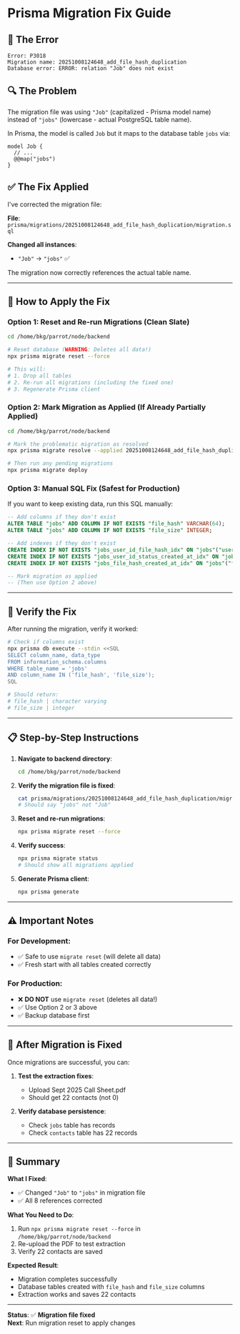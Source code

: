 # Prisma Migration Fix Guide

## 🐛 The Error

```
Error: P3018
Migration name: 20251008124648_add_file_hash_duplication
Database error: ERROR: relation "Job" does not exist
```

## 🔍 The Problem

The migration file was using `"Job"` (capitalized - Prisma model name) instead of `"jobs"` (lowercase - actual PostgreSQL table name).

In Prisma, the model is called `Job` but it maps to the database table `jobs` via:
```prisma
model Job {
  // ...
  @@map("jobs")
}
```

## ✅ The Fix Applied

I've corrected the migration file:

**File**: `prisma/migrations/20251008124648_add_file_hash_duplication/migration.sql`

**Changed all instances**:
- `"Job"` → `"jobs"` ✅

The migration now correctly references the actual table name.

---

## 🚀 How to Apply the Fix

### Option 1: Reset and Re-run Migrations (Clean Slate)

```bash
cd /home/bkg/parrot/node/backend

# Reset database (WARNING: Deletes all data!)
npx prisma migrate reset --force

# This will:
# 1. Drop all tables
# 2. Re-run all migrations (including the fixed one)
# 3. Regenerate Prisma client
```

### Option 2: Mark Migration as Applied (If Already Partially Applied)

```bash
cd /home/bkg/parrot/node/backend

# Mark the problematic migration as resolved
npx prisma migrate resolve --applied 20251008124648_add_file_hash_duplication

# Then run any pending migrations
npx prisma migrate deploy
```

### Option 3: Manual SQL Fix (Safest for Production)

If you want to keep existing data, run this SQL manually:

```sql
-- Add columns if they don't exist
ALTER TABLE "jobs" ADD COLUMN IF NOT EXISTS "file_hash" VARCHAR(64);
ALTER TABLE "jobs" ADD COLUMN IF NOT EXISTS "file_size" INTEGER;

-- Add indexes if they don't exist
CREATE INDEX IF NOT EXISTS "jobs_user_id_file_hash_idx" ON "jobs"("user_id", "file_hash");
CREATE INDEX IF NOT EXISTS "jobs_user_id_status_created_at_idx" ON "jobs"("user_id", "status", "created_at" DESC);
CREATE INDEX IF NOT EXISTS "jobs_file_hash_created_at_idx" ON "jobs"("file_hash", "created_at" DESC);

-- Mark migration as applied
-- (Then use Option 2 above)
```

---

## 🧪 Verify the Fix

After running the migration, verify it worked:

```bash
# Check if columns exist
npx prisma db execute --stdin <<SQL
SELECT column_name, data_type 
FROM information_schema.columns 
WHERE table_name = 'jobs' 
AND column_name IN ('file_hash', 'file_size');
SQL

# Should return:
# file_hash | character varying
# file_size | integer
```

---

## 📋 Step-by-Step Instructions

1. **Navigate to backend directory**:
   ```bash
   cd /home/bkg/parrot/node/backend
   ```

2. **Verify the migration file is fixed**:
   ```bash
   cat prisma/migrations/20251008124648_add_file_hash_duplication/migration.sql
   # Should say "jobs" not "Job"
   ```

3. **Reset and re-run migrations**:
   ```bash
   npx prisma migrate reset --force
   ```

4. **Verify success**:
   ```bash
   npx prisma migrate status
   # Should show all migrations applied
   ```

5. **Generate Prisma client**:
   ```bash
   npx prisma generate
   ```

---

## ⚠️ Important Notes

### For Development:
- ✅ Safe to use `migrate reset` (will delete all data)
- ✅ Fresh start with all tables created correctly

### For Production:
- ❌ **DO NOT** use `migrate reset` (deletes all data!)
- ✅ Use Option 2 or 3 above
- ✅ Backup database first

---

## 🎯 After Migration is Fixed

Once migrations are successful, you can:

1. **Test the extraction fixes**:
   - Upload Sept 2025 Call Sheet.pdf
   - Should get 22 contacts (not 0)

2. **Verify database persistence**:
   - Check `jobs` table has records
   - Check `contacts` table has 22 records

---

## 📝 Summary

**What I Fixed**:
- ✅ Changed `"Job"` to `"jobs"` in migration file
- ✅ All 8 references corrected

**What You Need to Do**:
1. Run `npx prisma migrate reset --force` in `/home/bkg/parrot/node/backend`
2. Re-upload the PDF to test extraction
3. Verify 22 contacts are saved

**Expected Result**:
- Migration completes successfully
- Database tables created with `file_hash` and `file_size` columns
- Extraction works and saves 22 contacts

---

**Status**: ✅ **Migration file fixed**  
**Next**: Run migration reset to apply changes




